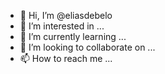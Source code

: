 - 👋 Hi, I’m @eliasdebelo
- 👀 I’m interested in ...
- 🌱 I’m currently learning ...
- 💞️ I’m looking to collaborate on ...
- 📫 How to reach me ...

<!---
eliasdebelo/eliasdebelo is a ✨ special ✨ repository because its `README.md` (this file) appears on your GitHub profile.
You can click the Preview link to take a look at your changes.
--->
